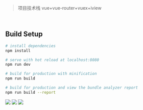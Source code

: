 > 项目技术栈 vue+vue-router+vuex+iview
<br/>

## Build Setup

``` bash
# install dependencies
npm install

# serve with hot reload at localhost:8080
npm run dev

# build for production with minification
npm run build

# build for production and view the bundle analyzer report
npm run build --report
```


![](https://upload-images.jianshu.io/upload_images/6177839-d27b34656173e25f.jpg?imageMogr2/auto-orient/strip%7CimageView2/2/w/1240)
![](https://upload-images.jianshu.io/upload_images/6177839-791fc814b96b8c02.jpg?imageMogr2/auto-orient/strip%7CimageView2/2/w/1240)
![](https://upload-images.jianshu.io/upload_images/6177839-3bc1e9d59c2cfdd6.jpg?imageMogr2/auto-orient/strip%7CimageView2/2/w/1240)
















